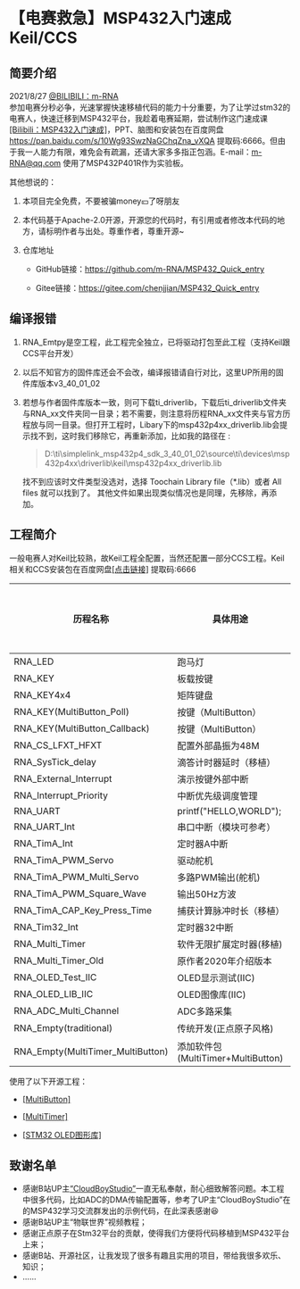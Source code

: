 # 【电赛救急】MSP432入门速成 Keil/CCS 

## 简要介绍
2021/8/27  [@BILIBILI：m-RNA](https://space.bilibili.com/41224928  "@BILIBILI：m-RNA 个人主页")    
参加电赛分秒必争，光速掌握快速移植代码的能力十分重要，为了让学过stm32的电赛人，快速迁移到MSP432平台，我趁着电赛延期，尝试制作这门速成课[[Bilibili：MSP432入门速成]](https://www.bilibili.com/video/BV1Rb4y1z7KJ "Bilibili: MSP432入门速成")，PPT、脑图和安装包在百度网盘 https://pan.baidu.com/s/10Wg93SwzNaGChqZna_vXQA  提取码:6666。但由于我一人能力有限，难免会有疏漏，还请大家多多指正包涵。E-mail：m-RNA@qq.com 使用了MSP432P401R作为实验板。

其他想说的：

1. 本项目完全免费，不要被骗money💴了呀朋友
2. 本代码基于Apache-2.0开源，开源您的代码时，有引用或者修改本代码的地方，请标明作者与出处。尊重作者，尊重开源~  
3. 仓库地址  

      - GitHub链接：https://github.com/m-RNA/MSP432_Quick_entry  

      - Gitee链接：https://gitee.com/chenjjian/MSP432_Quick_entry

## 编译报错
1. RNA_Emtpy是空工程，此工程完全独立，已将驱动打包至此工程（支持Keil跟CCS平台开发）

2. 以后不知官方的固件库还会不会改，编译报错请自行对比，这里UP所用的固件库版本v3_40_01_02

3. 若想与作者固件库版本一致，则可下载ti_driverlib，下载后ti_driverlib文件夹与RNA_xx文件夹同一目录；若不需要，则注意将历程RNA_xx文件夹与官方历程放与同一目录。但打开工程时，Libary下的msp432p4xx_driverlib.lib会提示找不到，这时我们移除它，再重新添加，比如我的路径在 :

   > D:\ti\simplelink_msp432p4_sdk_3_40_01_02\source\ti\devices\msp432p4xx\driverlib\keil\msp432p4xx_driverlib.lib

   找不到应该时文件类型没选对，选择 Toochain Library file（*.lib）或者 All files 就可以找到了。  其他文件如果出现类似情况也是同理，先移除，再添加。   
   


## 工程简介
​        一般电赛人对Keil比较熟，故Keil工程全配置，当然还配置一部分CCS工程。Keil相关和CCS安装包在百度网盘[[点击链接]](https://pan.baidu.com/s/10Wg93SwzNaGChqZna_vXQA) 提取码:6666

| 历程名称                          | 具体用途                           | 包含CCS工程 | 包含Keil工程 |
| --------------------------------- | ---------------------------------- | ----------- | ------------ |
| RNA_LED                           | 跑马灯                             |             | ✔            |
| RNA_KEY                           | 板载按键                           |             | ✔            |
| RNA_KEY4x4                        | 矩阵键盘                           |             | ✔            |
| RNA_KEY(MultiButton_Poll)         | 按键（MultiButton）                | ✔           | ✔            |
| RNA_KEY(MultiButton_Callback)     | 按键（MultiButton）                | ✔           | ✔            |
| RNA_CS_LFXT_HFXT                  | 配置外部晶振为48M                  |             | ✔            |
| RNA_SysTick_delay                 | 滴答计时器延时（移植）             |             | ✔            |
| RNA_External_Interrupt            | 演示按键外部中断                   |             | ✔            |
| RNA_Interrupt_Priority            | 中断优先级调度管理                 |             | ✔            |
| RNA_UART                          | printf("HELLO,WORLD");             | ✔           | ✔            |
| RNA_UART_Int                      | 串口中断（模块可参考）             |             | ✔            |
| RNA_TimA_Int                      | 定时器A中断                        | ✔           | ✔            |
| RNA_TimA_PWM_Servo                | 驱动舵机                           | ✔           | ✔            |
| RNA_TimA_PWM_Multi_Servo          | 多路PWM输出(舵机)                  | ✔           | ✔            |
| RNA_TimA_PWM_Square_Wave          | 输出50Hz方波                       | ✔           | ✔            |
| RNA_TimA_CAP_Key_Press_Time       | 捕获计算脉冲时长（移植）           | ✔           | ✔            |
| RNA_Tim32_Int                     | 定时器32中断                       |             | ✔            |
| RNA_Multi_Timer                   | 软件无限扩展定时器(移植)           | ✔           | ✔            |
| RNA_Multi_Timer_Old               | 原作者2020年介绍版本               |             | ✔            |
| RNA_OLED_Test_IIC                 | OLED显示测试(IIC)                  | ✔           | ✔            |
| RNA_OLED_LIB_IIC                  | OLED图像库(IIC)                    | ✔           | ✔            |
| RNA_ADC_Multi_Channel             | ADC多路采集                        | ✔           | ✔            |
| RNA_Empty(traditional)            | 传统开发(正点原子风格)             | ⭕           | ✔            |
| RNA_Empty(MultiTimer_MultiButton) | 添加软件包(MultiTimer+MultiButton) | ⭕           | ✔            |

使用了以下开源工程：

- [[MultiButton]](https://github.com/0x1abin/MultiButton  "@GitHub： MultiButton")

- [[MultiTimer]](https://github.com/0x1abin/MultiTimer  "@GitHub： MultiTimer")

- [[STM32 OLED图形库]](https://github.com/hello-myj/stm32_oled  "@GitHub： STM32 OLED图形库")

## 致谢名单
- 感谢B站UP主[“CloudBoyStudio”](https://space.bilibili.com/72364842 )一直无私奉献，耐心细致解答问题。本工程中很多代码，比如ADC的DMA传输配置等，参考了UP主“CloudBoyStudio”在的MSP432学习交流群发出的示例代码，在此深表感谢😆
- 感谢B站UP主“物联世界”视频教程；
- 感谢正点原子在Stm32平台的贡献，使得我们方便将代码移植到MSP432平台上来；
- 感谢B站、开源社区，让我发现了很多有趣且实用的项目，带给我很多欢乐、知识；
- ......